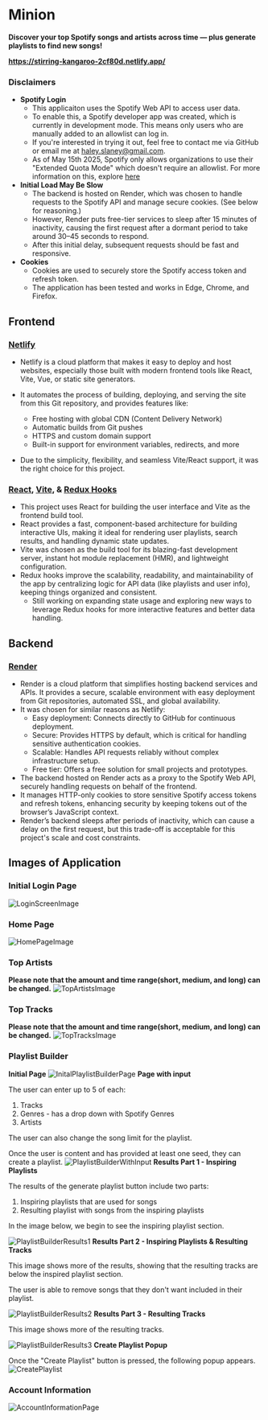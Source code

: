 # Minion
**Discover your top Spotify songs and artists across time — plus generate playlists to find new songs!** 

**https://stirring-kangaroo-2cf80d.netlify.app/**
### Disclaimers

- **Spotify Login**
  - This applicaiton uses the Spotify Web API to access user data.
  - To enable this, a Spotify developer app was created, which is currently in development mode. This means only users who are manually added to an allowlist can log in.
  - If you're interested in trying it out, feel free to contact me via GitHub or email me at haley.slaney@gmail.com.
  - As of May 15th 2025, Spotify only allows organizations to use their "Extended Quota Mode" which doesn't require an allowlist. For more information on this, explore [here](https://developer.spotify.com/documentation/web-api/concepts/quota-modes)
- **Initial Load May Be Slow**
  - The backend is hosted on Render, which was chosen to handle requests to the Spotify API and manage secure cookies. (See below for reasoning.)
  - However, Render puts free-tier services to sleep after 15 minutes of inactivity, causing the first request after a dormant period to take around 30–45 seconds to respond.
  - After this initial delay, subsequent requests should be fast and responsive.
- **Cookies**
  - Cookies are used to securely store the Spotify access token and refresh token.
  - The application has been tested and works in Edge, Chrome, and Firefox.
## Frontend
### [Netlify](https://www.netlify.com/)
- Netlify is a cloud platform that makes it easy to deploy and host websites, especially those built with modern frontend tools like React, Vite, Vue, or static site generators.
- It automates the process of building, deploying, and serving the site from this Git repository, and provides features like:
  - Free hosting with global CDN (Content Delivery Network)
  - Automatic builds from Git pushes
  - HTTPS and custom domain support
  - Built-in support for environment variables, redirects, and more

- Due to the simplicity, flexibility, and seamless Vite/React support, it was the right choice for this project.
### [React](https://react.dev/), [Vite](https://vite.dev/), & [Redux Hooks](https://react-redux.js.org/api/hooks)
- This project uses React for building the user interface and Vite as the frontend build tool.
- React provides a fast, component-based architecture for building interactive UIs, making it ideal for rendering user playlists, search results, and handling dynamic state updates.
- Vite was chosen as the build tool for its blazing-fast development server, instant hot module replacement (HMR), and lightweight configuration.
- Redux hooks improve the scalability, readability, and maintainability of the app by centralizing logic for API data (like playlists and user info), keeping things organized and consistent.
  - Still working on expanding state usage and exploring new ways to leverage Redux hooks for more interactive features and better data handling.


## Backend
### [Render](https://render.com/)
- Render is a cloud platform that simplifies hosting backend services and APIs. It provides a secure, scalable environment with easy deployment from Git repositories, automated SSL, and global availability.
- It was chosen for similar reasons as Netlify:
  - Easy deployment: Connects directly to GitHub for continuous deployment.
  - Secure: Provides HTTPS by default, which is critical for handling sensitive authentication cookies.
  - Scalable: Handles API requests reliably without complex infrastructure setup.
  - Free tier: Offers a free solution for small projects and prototypes.
- The backend hosted on Render acts as a proxy to the Spotify Web API, securely handling requests on behalf of the frontend.
- It manages HTTP-only cookies to store sensitive Spotify access tokens and refresh tokens, enhancing security by keeping tokens out of the browser’s JavaScript context.
- Render’s backend sleeps after periods of inactivity, which can cause a delay on the first request, but this trade-off is acceptable for this project's scale and cost constraints.


## Images of Application
### Initial Login Page
![LoginScreenImage](https://github.com/user-attachments/assets/8633c9ce-a864-4aff-9766-5ec6700a2592)
### Home Page
![HomePageImage](https://github.com/user-attachments/assets/b1fe9e47-4a40-42df-9a12-bfe2f913f33f)
### Top Artists
**Please note that the amount and time range(short, medium, and long) can be changed.**
![TopArtistsImage](https://github.com/user-attachments/assets/34bcb0a9-c6c2-4ac2-9112-e3858136d6d7)
### Top Tracks
**Please note that the amount and time range(short, medium, and long) can be changed.**
![TopTracksImage](https://github.com/user-attachments/assets/09efbe4b-d5a6-40ca-87ee-2768be8a9a33)
### Playlist Builder
**Initial Page**
![InitalPlaylistBuilderPage](https://github.com/user-attachments/assets/f1224671-9714-4635-a2dc-f3ff49d83168)
**Page with input**

The user can enter up to 5 of each:
1. Tracks
2. Genres - has a drop down with Spotify Genres
3. Artists

The user can also change the song limit for the playlist.

Once the user is content and has provided at least one seed, they can create a playlist.
![PlaylistBuilderWithInput](https://github.com/user-attachments/assets/492faf8a-14da-4bac-8dbf-a441c9e95284)
**Results Part 1 - Inspiring Playlists**

The results of the generate playlist button include two parts: 
1. Inspiring playlists that are used for songs
2. Resulting playlist with songs from the inspiring playlists

In the image below, we begin to see the inspiring playlist section.

![PlaylistBuilderResults1](https://github.com/user-attachments/assets/1032dacb-c73b-4d8c-9256-85c7e8058336)
**Results Part 2 - Inspiring Playlists & Resulting Tracks**

This image shows more of the results, showing that the resulting tracks are below the inspired playlist section.

The user is able to remove songs that they don't want included in their playlist.

![PlaylistBuilderResults2](https://github.com/user-attachments/assets/3b79df3b-9ad5-4c03-9b6b-587e2b3fa6fa)
**Results Part 3 - Resulting Tracks**

This image shows more of the resulting tracks.

![PlaylistBuilderResults3](https://github.com/user-attachments/assets/dbe92c90-5cd0-4f12-8d52-48b1046ed50b)
**Create Playlist Popup**

Once the "Create Playlist" button is pressed, the following popup appears.
![CreatePlaylist](https://github.com/user-attachments/assets/de609e32-866c-4b03-a218-5fc35f697a87)
### Account Information
![AccountInformationPage](https://github.com/user-attachments/assets/043e2939-0c2e-4249-8557-a784c79b855e)

